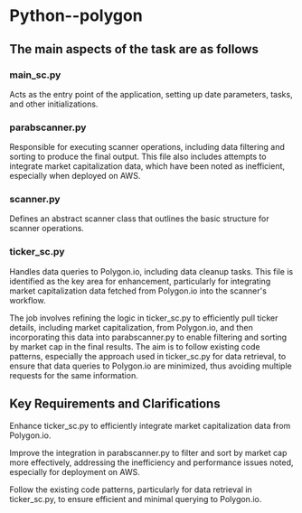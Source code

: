 # Python--polygon

## The main aspects of the task are as follows

### main_sc.py

Acts as the entry point of the application, setting up date parameters, tasks, and other initializations.

### parabscanner.py

Responsible for executing scanner operations, including data filtering and sorting to produce the final output. This file also includes attempts to integrate market capitalization data, which have been noted as inefficient, especially when deployed on AWS.

### scanner.py

Defines an abstract scanner class that outlines the basic structure for scanner operations.

### ticker_sc.py

Handles data queries to Polygon.io, including data cleanup tasks. This file is identified as the key area for enhancement, particularly for integrating market capitalization data fetched from Polygon.io into the scanner's workflow.

The job involves refining the logic in ticker_sc.py to efficiently pull ticker details, including market capitalization, from Polygon.io, and then incorporating this data into parabscanner.py to enable filtering and sorting by market cap in the final results. The aim is to follow existing code patterns, especially the approach used in ticker_sc.py for data retrieval, to ensure that data queries to Polygon.io are minimized, thus avoiding multiple requests for the same information.

## Key Requirements and Clarifications

Enhance ticker_sc.py to efficiently integrate market capitalization data from Polygon.io.

Improve the integration in parabscanner.py to filter and sort by market cap more effectively, addressing the inefficiency and performance issues noted, especially for deployment on AWS.

Follow the existing code patterns, particularly for data retrieval in ticker_sc.py, to ensure efficient and minimal querying to Polygon.io.
